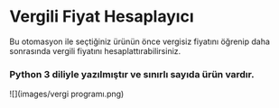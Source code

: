 # **Vergili Fiyat Hesaplayıcı**
Bu otomasyon ile seçtiğiniz ürünün önce vergisiz fiyatını öğrenip daha sonrasında vergili fiyatını hesaplattırabilirsiniz.
### Python 3 diliyle yazılmıştır ve sınırlı sayıda ürün vardır.
![](images/vergi programı.png)
